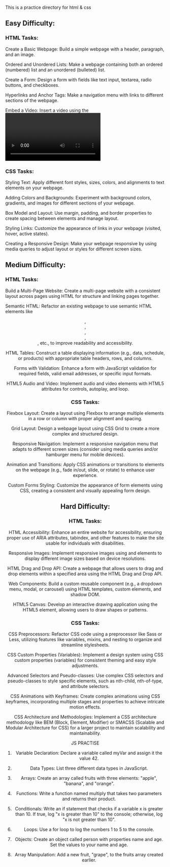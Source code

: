 This is a practice directory for html & css

## Easy Difficulty:
### HTML Tasks:
Create a Basic Webpage: Build a simple webpage with a header, paragraph, and an image.

Ordered and Unordered Lists: Make a webpage containing both an ordered (numbered) list and an unordered (bulleted) list.

Create a Form: Design a form with fields like text input, textarea, radio buttons, and checkboxes.

Hyperlinks and Anchor Tags: Make a navigation menu with links to different sections of the webpage.

Embed a Video: Insert a video using the <video> tag and ensure it's playable on the webpage.

### CSS Tasks:
Styling Text: Apply different font styles, sizes, colors, and alignments to text elements on your webpage.

Adding Colors and Backgrounds: Experiment with background colors, gradients, and images for different sections of your webpage.

Box Model and Layout: Use margin, padding, and border properties to create spacing between elements and manage layout.

Styling Links: Customize the appearance of links in your webpage (visited, hover, active states).

Creating a Responsive Design: Make your webpage responsive by using media queries to adjust layout or styles for different screen sizes.

## Medium Difficulty:
### HTML Tasks:
Build a Multi-Page Website: Create a multi-page website with a consistent layout across pages using HTML for structure and linking pages together.

Semantic HTML: Refactor an existing webpage to use semantic HTML elements like <header>, <main>, <section>, <article>, <footer>, etc., to improve readability and accessibility.

HTML Tables: Construct a table displaying information (e.g., data, schedule, or products) with appropriate table headers, rows, and columns.

Forms with Validation: Enhance a form with JavaScript validation for required fields, valid email addresses, or specific input formats.

HTML5 Audio and Video: Implement audio and video elements with HTML5 attributes for controls, autoplay, and loop.

### CSS Tasks:
Flexbox Layout: Create a layout using Flexbox to arrange multiple elements in a row or column with proper alignment and spacing.

Grid Layout: Design a webpage layout using CSS Grid to create a more complex and structured design.

Responsive Navigation: Implement a responsive navigation menu that adapts to different screen sizes (consider using media queries and/or hamburger menu for mobile devices).

Animation and Transitions: Apply CSS animations or transitions to elements on the webpage (e.g., fade in/out, slide, or rotate) to enhance user experience.

Custom Forms Styling: Customize the appearance of form elements using CSS, creating a consistent and visually appealing form design.

## Hard Difficulty:
### HTML Tasks:
HTML Accessibility: Enhance an entire website for accessibility, ensuring proper use of ARIA attributes, tabindex, and other features to make the site usable for individuals with disabilities.

Responsive Images: Implement responsive images using <picture> and <source> elements to display different image sizes based on device resolutions.

HTML Drag and Drop API: Create a webpage that allows users to drag and drop elements within a specified area using the HTML Drag and Drop API.

Web Components: Build a custom reusable component (e.g., a dropdown menu, modal, or carousel) using HTML templates, custom elements, and shadow DOM.

HTML5 Canvas: Develop an interactive drawing application using the HTML5 <canvas> element, allowing users to draw shapes or patterns.

### CSS Tasks:
CSS Preprocessors: Refactor CSS code using a preprocessor like Sass or Less, utilizing features like variables, mixins, and nesting to organize and streamline stylesheets.

CSS Custom Properties (Variables): Implement a design system using CSS custom properties (variables) for consistent theming and easy style adjustments.

Advanced Selectors and Pseudo-classes: Use complex CSS selectors and pseudo-classes to style specific elements, such as nth-child, nth-of-type, and attribute selectors.

CSS Animations with Keyframes: Create complex animations using CSS keyframes, incorporating multiple stages and properties to achieve intricate motion effects.

CSS Architecture and Methodologies: Implement a CSS architecture methodology like BEM (Block, Element, Modifier) or SMACSS (Scalable and Modular Architecture for CSS) for a larger project to maintain scalability and maintainability.

JS PRACTISE

1. Variable Declaration:
    Declare a variable called myVar and assign it the value 42.

2. Data Types:
    List three different data types in JavaScript.

3. Arrays:
    Create an array called fruits with three elements: "apple", "banana", and "orange".

4. Functions:
    Write a function named multiply that takes two parameters and returns their product.

5. Conditionals:
    Write an if statement that checks if a variable x is greater than 10. If true, log "x is greater than 10" to the console; otherwise, log "x is not greater than 10".

6. Loops:
    Use a for loop to log the numbers 1 to 5 to the console.

7. Objects:
    Create an object called person with properties name and age. Set the values to your name and age.

8. Array Manipulation:
    Add a new fruit, "grape", to the fruits array created earlier.